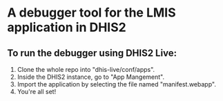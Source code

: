 # A debugger tool for the LMIS application in DHIS2

## To run the debugger using DHIS2 Live:

1. Clone the whole repo into "dhis-live/conf/apps".
2. Inside the DHIS2 instance, go to "App Mangement". 
3. Import the application by selecting the file named "manifest.webapp".
4. You're all set!
